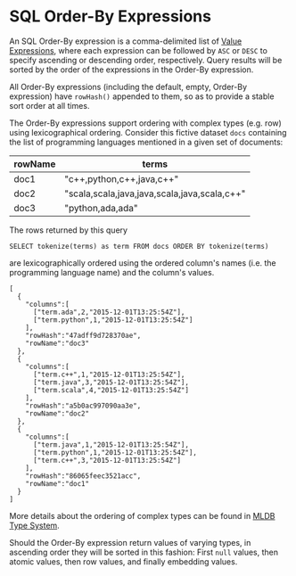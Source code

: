 # SQL Order-By Expressions


An SQL Order-By expression is a comma-delimited list of [Value Expressions](ValueExpression.md), where each expression can be followed by `ASC` or `DESC` to specify ascending or descending order, respectively. Query results will be sorted by the order of the expressions in the Order-By expression.

All Order-By expressions (including the default, empty, Order-By expression) have `rowHash()` appended to them, so as to provide a stable sort order at all times.

The Order-By expressions support ordering with complex types (e.g. row) using lexicographical ordering.
Consider this fictive dataset `docs` containing the list of programming languages mentioned in a given set of documents:

| rowName | terms |
| ---- | ------ |
| doc1 | "c++,python,c++,java,c++" |
| doc2 | "scala,scala,java,java,scala,java,scala,c++" |
| doc3 | "python,ada,ada" |

The rows returned by this query

```
SELECT tokenize(terms) as term FROM docs ORDER BY tokenize(terms) 
```

are lexicographically ordered using the ordered column's names (i.e. the programming language name) and the column's values.

```
[
  {
    "columns":[
      ["term.ada",2,"2015-12-01T13:25:54Z"],
      ["term.python",1,"2015-12-01T13:25:54Z"]
    ],
    "rowHash":"47adff9d728370ae",
    "rowName":"doc3"
  },
  {
    "columns":[
      ["term.c++",1,"2015-12-01T13:25:54Z"],
      ["term.java",3,"2015-12-01T13:25:54Z"],
      ["term.scala",4,"2015-12-01T13:25:54Z"]
    ],
    "rowHash":"a5b0ac997090aa3e",
    "rowName":"doc2"
  },
  {
    "columns":[
      ["term.java",1,"2015-12-01T13:25:54Z"],
      ["term.python",1,"2015-12-01T13:25:54Z"],
      ["term.c++",3,"2015-12-01T13:25:54Z"]
    ],
    "rowHash":"86065feec3521acc",
    "rowName":"doc1"
  }
]
```

More details about the ordering of complex types can be found in [MLDB Type System](TypeSystem.md).

Should the Order-By expression return values of varying types, in ascending order they will be sorted in this fashion: First `null` values, then atomic values, then row values, and finally embedding values.
